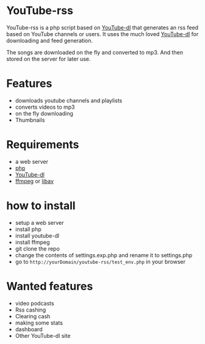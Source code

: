 # YouTube-rss
YouTube-rss is a php script based on [YouTube-dl](https://rg3.github.io/youtube-dl/) that generates an rss feed based on YouTube channels or users.
It uses the much loved [YouTube-dl](https://rg3.github.io/youtube-dl/) for downloading and feed generation.

The songs are downloaded on the fly and converted to mp3. And then stored on the server for later use.

# Features
* downloads youtube channels and playlists
* converts videos to mp3
* on the fly downloading
* Thumbnails

# Requirements
* a web server
* [php](http://php.net)
* [YouTube-dl](https://rg3.github.io/youtube-dl/)
* [ffmpeg](https://www.ffmpeg.org/) or [libav](https://libav.org/)

# how to install
* setup a web server
* install php
* install youtube-dl
* install ffmpeg
* git clone the repo
* change the contents of settings.exp.php and rename it to settings.php
* go to `http://yourDomain/youtube-rss/test_env.php` in your browser

# Wanted features

* video podcasts
* Rss cashing 
* Clearing cash
* making some stats
* dashboard
* Other YouTube-dl site





